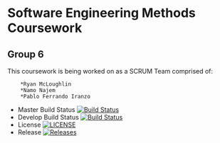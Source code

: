 # **Software Engineering Methods Coursework**

## Group 6

This coursework is being worked on as a SCRUM Team comprised of:

        *Ryan McLoughlin
        *Namo Najem
        *Pablo Ferrando Iranzo

- Master Build Status [![Build Status](https://travis-ci.org/40213185/semCW-G6.svg?branch=master)](https://travis-ci.org/40213185/semCW-G6)
- Develop Build Status [![Build Status](https://travis-ci.org/40213185/semCW-G6.svg?branch=develop)](https://travis-ci.org/40213185/semCW-G6)
- License [![LICENSE](https://img.shields.io/github/license/40213185/semCW-G6.svg?style=flat-square)](https://github.com/40213185//semCW-G6/blob/master/LICENSE)
- Release [![Releases](https://img.shields.io/github/release/40213185/semCW-G6/all.svg?style=flat-square)](https://github.com/40213185/semCW-G6/releases)